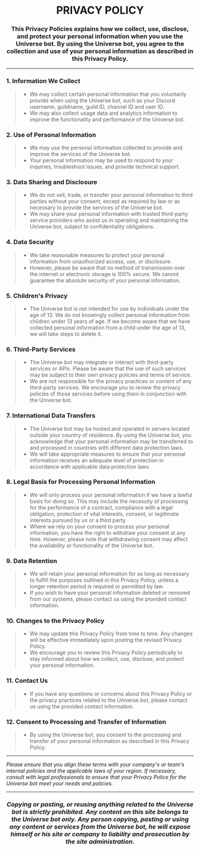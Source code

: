 <h1 align="center">PRIVACY POLICY</h1>

<h3 align="center">
  This Privacy Policies explains how we collect, use, disclose, and protect your personal information when you use the Universe bot. By using the Universe bot, you agree to the collection and use of your personal information as described in this Privacy Policy.
</h3>

------
### 1. Information We Collect
> - We may collect certain personal information that you voluntarily provide when using the Universe bot, such as your Discord username, guildname, guild ID, channel ID and user ID.
> - We may also collect usage data and analytics information to improve the functionality and performance of the Universe bot.

### 2. Use of Personal Information
> - We may use the personal information collected to provide and improve the services of the Universe bot.
> - Your personal information may be used to respond to your inquiries, troubleshoot issues, and provide technical support.

### 3. Data Sharing and Disclosure
> - We do not sell, trade, or transfer your personal information to third parties without your consent, except as required by law or as necessary to provide the services of the Universe bot.
> - We may share your personal information with trusted third-party service providers who assist us in operating and maintaining the Universe bot, subject to confidentiality obligations.

### 4. Data Security
> - We take reasonable measures to protect your personal information from unauthorized access, use, or disclosure.
> - However, please be aware that no method of transmission over the internet or electronic storage is 100% secure. We cannot guarantee the absolute security of your personal information.

### 5. Children's Privacy
> - The Universe bot is not intended for use by individuals under the age of 13. We do not knowingly collect personal information from children under 13 years of age. If we become aware that we have collected personal information from a child under the age of 13, we will take steps to delete it.

### 6. Third-Party Services
> - The Universe bot may integrate or interact with third-party services or APIs. Please be aware that the use of such services may be subject to their own privacy policies and terms of service.
> - We are not responsible for the privacy practices or content of any third-party services. We encourage you to review the privacy policies of those services before using them in conjunction with the Universe bot.

### 7. International Data Transfers
> - The Universe bot may be hosted and operated in servers located outside your country of residence. By using the Universe bot, you acknowledge that your personal information may be transferred to and processed in countries with different data protection laws.
> - We will take appropriate measures to ensure that your personal information receives an adequate level of protection in accordance with applicable data protection laws.

### 8. Legal Basis for Processing Personal Information
> - We will only process your personal information if we have a lawful basis for doing so. This may include the necessity of processing for the performance of a contract, compliance with a legal obligation, protection of vital interests, consent, or legitimate interests pursued by us or a third party.
> - Where we rely on your consent to process your personal information, you have the right to withdraw your consent at any time. However, please note that withdrawing consent may affect the availability or functionality of the Universe bot.

### 9. Data Retention
> - We will retain your personal information for as long as necessary to fulfill the purposes outlined in this Privacy Policy, unless a longer retention period is required or permitted by law.
> - If you wish to have your personal information deleted or removed from our systems, please contact us using the provided contact information.

### 10. Changes to the Privacy Policy
> - We may update this Privacy Policy from time to time. Any changes will be effective immediately upon posting the revised Privacy Policy.
> - We encourage you to review this Privacy Policy periodically to stay informed about how we collect, use, disclose, and protect your personal information.

### 11. Contact Us
> - If you have any questions or concerns about this Privacy Policy or the privacy practices related to the Universe bot, please contact us using the provided contact information.

### 12. Consent to Processing and Transfer of Information
> - By using the Universe bot, you consent to the processing and transfer of your personal information as described in this Privacy Policy.

------
<i>Please ensure that you align these terms with your company's or team's internal policies and the applicable laws of your region. If necessary, consult with legal professionals to ensure that your Privacy Police for the Universe bot meet your needs and policies.</i>

------
<h3 align="center"><i>Copying or pasting, or reusing anything related to the Universe bot is strictly prohibited. Any content on this site belongs to the Universe bot only. Any person copying, pasting or using any content or services from the Universe bot, he will expose himself or his site or company to liability and prosecution by the site administration.
</i></h3>
